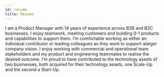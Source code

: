 ```yaml
---
id: resume
title: Resume
---
```


I am a Product Manager with 14 years of experience across B2B and B2C businesses. I enjoy teamwork, meeting customers and building 0-1 products and capabilities to support them. I’m comfortable working as either an individual contributor or leading colleagues as they work to support alarger company vision. I enjoy working with commercial and operational team stakeholders and my product and engineering teammates to realise the desired outcome. I’m proud to have contributed to the technology assets of two businesses, both acquired for their technology assets, one Scale-Up and the second a Start-Up.
